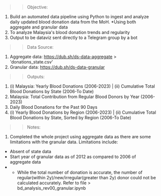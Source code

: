 >> Objective:
1) Build an automated data pipeline using Python to ingest and analyze daily updated blood donation data from the MoH. *Using both aggregate and granular data
2) To analyze Malaysia's blood donation trends and regularity
3) Output to be dataviz sent directly to a Telegram group by a bot


>> Data Source:
1) Aggregate data: https://dub.sh/ds-data-aggregate > 'donations_state.csv'
2) Granular data: https://dub.sh/ds-data-granular


>> Outputs:
1) (i) Malaysia: Yearly Blood Donations (2006-2023) | (ii) Cumulative Total Blood Donations by State (2006-To Date)
2) Malaysia: Total Contribution from Regular Blood Donors by Year (2006-2023)
3) Daily Blood Donations for the Past 90 Days
4) (i) Yearly Blood Donations by Region (2006-2023) | (ii) Cumulative Total Blood Donations by State, Sorted by Region (2006-To Date)


>> Notes:
1) Completed the whole project using aggregate data as there are some limitations with the granular data. Limitations include:
- Absent of state data
- Start year of granular data as of 2012 as compared to 2006 of aggregate data
- - While the total number of donation is accurate, the number of regular(within 2y)/new/irregular(greater than 2y) donor could not be calculated accurately. Refer to file > bd_analysis_rev00_granular.ipynb
